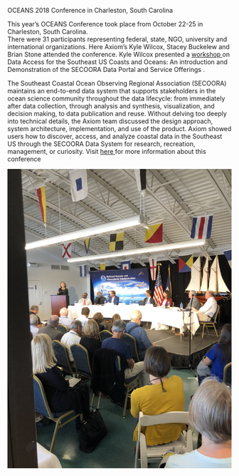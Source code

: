 OCEANS 2018 Conference in Charleston, South Carolina


This year’s OCEANS Conference took place from October 22-25 in Charleston, South Carolina.  
There were 31 participants representing federal, state, NGO, university and international organizations.  Here Axiom’s Kyle Wilcox, Stacey Buckelew and Brian Stone attended the conference.  Kyle Wilcox presented a
<a href="https://charleston18.oceansconference.org/tutorials-workshops-technical-demonstrations/"> workshop </a> on Data Access for the Southeast US Coasts and Oceans: An introduction and Demonstration of the SECOORA Data Portal and Service Offerings </a>.

The Southeast Coastal Ocean Observing Regional Association (SECOORA) maintains an end-to-end data system that supports stakeholders in the ocean science community throughout the data lifecycle: from immediately after data collection, through analysis and synthesis, visualization, and decision making, to data publication and reuse. Without delving too deeply into technical details, the Axiom team discussed the design approach, system architecture, implementation, and use of the product. Axiom showed users how to discover, access, and analyze coastal data in the Southeast US through the SECOORA Data System for research, recreation, management, or curiosity.  Visit <a href="https://charleston18.oceansconference.org/"> here </a> for more information about this conference

<img src="assets/images/blog/2018/08/oceans18.jpg" class="img-responsive center-block"/>

